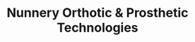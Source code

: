 ---
title: "Nunnery Orthotic & Prosthetic Technologies"
url: /north-kingstown/nunnery-orthotic-und-prosthetic-technologies/
shop: Sanitätshaus
---